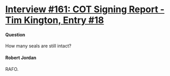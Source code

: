 # [Interview #161: COT Signing Report - Tim Kington, Entry #18](https://www.theoryland.com/intvmain.php?i=161#18)

#### Question

How many seals are still intact?

#### Robert Jordan

RAFO.

